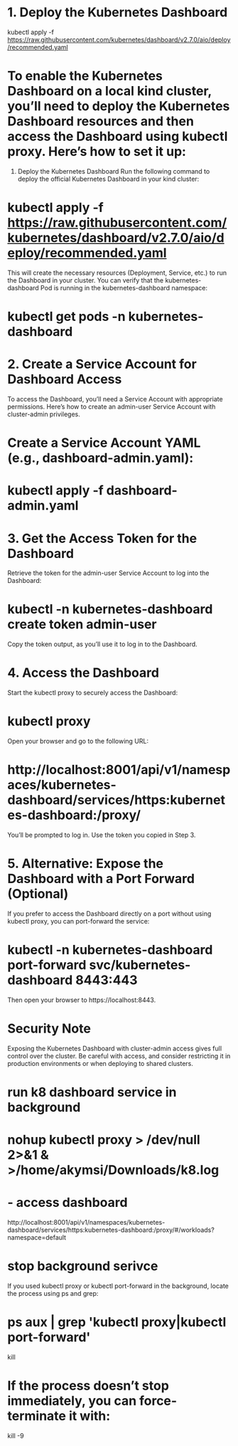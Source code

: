 # 1. Deploy the Kubernetes Dashboard

kubectl apply -f https://raw.githubusercontent.com/kubernetes/dashboard/v2.7.0/aio/deploy/recommended.yaml


# To enable the Kubernetes Dashboard on a local kind cluster, you’ll need to deploy the Kubernetes Dashboard resources and then access the Dashboard using kubectl proxy. Here’s how to set it up:

1. Deploy the Kubernetes Dashboard
Run the following command to deploy the official Kubernetes Dashboard in your kind cluster:

# kubectl apply -f https://raw.githubusercontent.com/kubernetes/dashboard/v2.7.0/aio/deploy/recommended.yaml

This will create the necessary resources (Deployment, Service, etc.) to run the Dashboard in your cluster. You can verify that the kubernetes-dashboard Pod is running in the kubernetes-dashboard namespace:


# kubectl get pods -n kubernetes-dashboard

# 2. Create a Service Account for Dashboard Access
To access the Dashboard, you’ll need a Service Account with appropriate permissions. Here’s how to create an admin-user Service Account with cluster-admin privileges.

# Create a Service Account YAML (e.g., dashboard-admin.yaml):

# kubectl apply -f dashboard-admin.yaml

# 3. Get the Access Token for the Dashboard
Retrieve the token for the admin-user Service Account to log into the Dashboard:

# kubectl -n kubernetes-dashboard create token admin-user
Copy the token output, as you’ll use it to log in to the Dashboard.

# 4. Access the Dashboard
Start the kubectl proxy to securely access the Dashboard:

# kubectl proxy
Open your browser and go to the following URL:

# http://localhost:8001/api/v1/namespaces/kubernetes-dashboard/services/https:kubernetes-dashboard:/proxy/
You’ll be prompted to log in. Use the token you copied in Step 3.

# 5. Alternative: Expose the Dashboard with a Port Forward (Optional)
If you prefer to access the Dashboard directly on a port without using kubectl proxy, you can port-forward the service:

# kubectl -n kubernetes-dashboard port-forward svc/kubernetes-dashboard     8443:443

Then open your browser to https://localhost:8443.

# Security Note
Exposing the Kubernetes Dashboard with cluster-admin access gives full control over the cluster. Be careful with access, and consider restricting it in production environments or when deploying to shared clusters.

# run k8 dashboard service in background
# nohup kubectl proxy > /dev/null 2>&1 & >/home/akymsi/Downloads/k8.log
# - access dashboard 
http://localhost:8001/api/v1/namespaces/kubernetes-dashboard/services/https:kubernetes-dashboard:/proxy/#/workloads?namespace=default

# stop background serivce
If you used kubectl proxy or kubectl port-forward in the background, locate the process using ps and grep:

# ps aux | grep 'kubectl proxy\|kubectl port-forward'

kill <PID>

# If the process doesn’t stop immediately, you can force-terminate it with:
kill -9 <PID>
